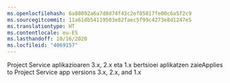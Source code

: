 ```yaml
---
ms.openlocfilehash: 6a88092a6a7d8d74f43c2ef85817fe00c6a5f2c9
ms.sourcegitcommit: 11a61db54119503e82faec5f99c4273e8d1247e5
ms.translationtype: HT
ms.contentlocale: eu-ES
ms.lasthandoff: 10/16/2020
ms.locfileid: "4069157"
---
```

<span data-ttu-id="08427-101">Project Service aplikazioaren 3.x, 2.x eta 1.x bertsioei aplikatzen zaie</span><span class="sxs-lookup"><span data-stu-id="08427-101">Applies to Project Service app versions 3.x, 2.x, and 1.x</span></span>
